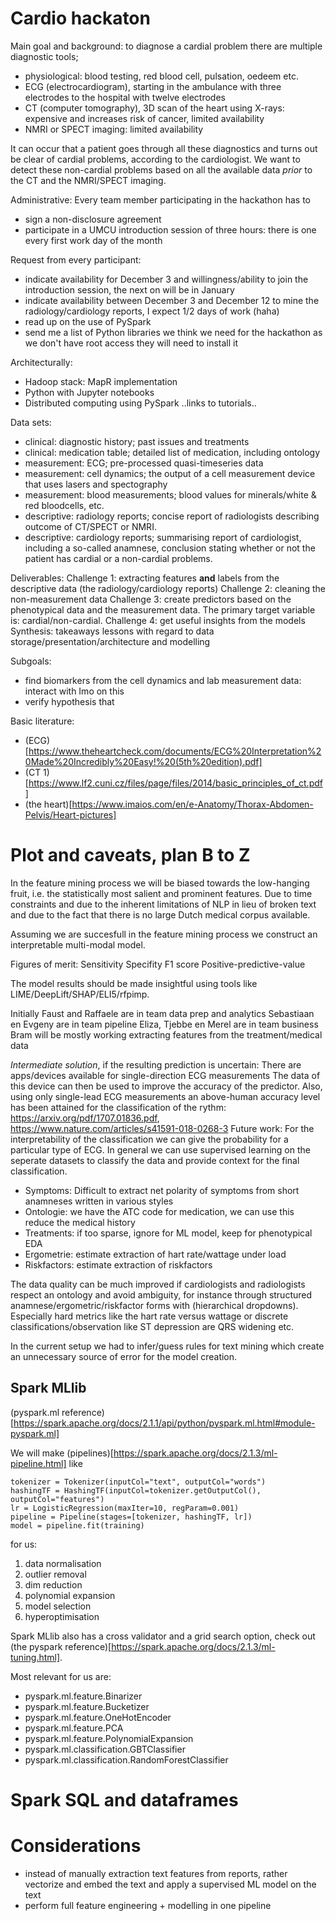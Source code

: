 # Cardio hackaton

Main goal and background: 
to diagnose a cardial problem there are multiple diagnostic tools;
* physiological: blood testing, red blood cell, pulsation, oedeem etc.
* ECG (electrocardiogram), starting in the ambulance with three electrodes to the hospital with twelve electrodes
* CT (computer tomography), 3D scan of the heart using X-rays: expensive and increases risk of cancer, limited availability
* NMRI or SPECT imaging: limited availability

It can occur that a patient goes through all these diagnostics and turns out be clear of cardial problems, according to the cardiologist.
We want to detect these non-cardial problems based on all the available data *prior* to the CT and the NMRI/SPECT imaging.

Administrative: Every team member participating in the hackathon has to 
* sign a non-disclosure agreement
* participate in a UMCU introduction session of three hours: there is one every first work day of the month

Request from every participant:
* indicate availability for December 3 and willingness/ability to join the introduction session, the next on will be in January
* indicate availability between December 3 and December 12 to mine the radiology/cardiology reports, I expect 1/2 days of work (haha)
* read up on the use of PySpark
* send me a list of Python libraries we think we need for the hackathon as we don't have root access they will need to install it

Architecturally:
* Hadoop stack: MapR implementation
* Python with Jupyter notebooks
* Distributed computing using PySpark
..links to tutorials..

Data sets:
* clinical: diagnostic history; past issues and treatments
* clinical: medication table; detailed list of medication, including ontology
* measurement: ECG; pre-processed quasi-timeseries data
* measurement: cell dynamics; the output of a cell measurement device that uses lasers and spectography
* measurement: blood measurements; blood values for minerals/white & red bloodcells, etc.
* descriptive: radiology reports; concise report of radiologists describing outcome of CT/SPECT or NMRI.
* descriptive: cardiology reports; summarising report of cardiologist, including a so-called anamnese, 
conclusion stating whether or not the patient has cardial or a non-cardial problems.

Deliverables:
Challenge 1: extracting features **and** labels from the descriptive data (the radiology/cardiology reports)
Challenge 2: cleaning the non-measurement data
Challenge 3: create predictors based on the phenotypical data and the measurement data. 
The primary target variable is: cardial/non-cardial.
Challenge 4: get useful insights from the models 
Synthesis: takeaways lessons with regard to data storage/presentation/architecture and modelling

Subgoals:
* find biomarkers from the cell dynamics and lab measurement data: interact with Imo on this
* verify hypothesis that 


Basic literature:
* (ECG)[https://www.theheartcheck.com/documents/ECG%20Interpretation%20Made%20Incredibly%20Easy!%20(5th%20edition).pdf]
* (CT 1)[https://www.lf2.cuni.cz/files/page/files/2014/basic_principles_of_ct.pdf]
* (the heart)[https://www.imaios.com/en/e-Anatomy/Thorax-Abdomen-Pelvis/Heart-pictures]


# Plot and caveats, plan B to Z

In the feature mining process we will be biased towards the low-hanging fruit, i.e. the statistically most 
salient and prominent features. Due to time constraints and due to the inherent limitations of 
NLP in lieu of broken text and due to the fact that there is no large Dutch medical corpus available.

Assuming we are succesfull in the feature mining process we construct an interpretable multi-modal model.

Figures of merit:
Sensitivity
Specifity
F1 score
Positive-predictive-value

The model results should be made insightful using tools like LIME/DeepLift/SHAP/ELI5/rfpimp.

Initially
Faust and Raffaele are in team data prep and analytics
Sebastiaan en Evgeny are in team pipeline
Eliza, Tjebbe en Merel are in team business
Bram will be mostly working extracting features from the treatment/medical data 

*Intermediate solution*, if the resulting prediction is uncertain: There are apps/devices available for single-direction ECG measurements
The data of this device can then be used to improve the accuracy of the predictor. Also, using only single-lead ECG measurements an above-human 
accuracy level has been attained for the classification of the rythm: https://arxiv.org/pdf/1707.01836.pdf, https://www.nature.com/articles/s41591-018-0268-3
Future work: For the interpretability of the classification we can give the probability for a particular type of ECG.
In general we can use supervised learning on the seperate datasets to classify the data and provide context for the final classification.

- Symptoms: Difficult to extract net polarity of symptoms from short anamneses written in various styles
- Ontologie: we have the ATC code for medication, we can use this reduce the medical history
- Treatments: if too sparse, ignore for ML model, keep for phenotypical EDA
- Ergometrie: estimate extraction of hart rate/wattage under load
- Riskfactors: estimate extraction of riskfactors 

The data quality can be much improved if cardiologists and radiologists respect an ontology and avoid ambiguity, for instance through structured anamnese/ergometric/riskfactor forms with (hierarchical dropdowns). Especially hard metrics like the hart rate versus wattage or discrete classifications/observation like ST depression are QRS widening etc.

In the current setup we had to infer/guess rules for text mining which create an unnecessary source of error for the model creation.


## Spark MLlib

(pyspark.ml reference)[https://spark.apache.org/docs/2.1.1/api/python/pyspark.ml.html#module-pyspark.ml]

We will make (pipelines)[https://spark.apache.org/docs/2.1.3/ml-pipeline.html] like 

```
tokenizer = Tokenizer(inputCol="text", outputCol="words")
hashingTF = HashingTF(inputCol=tokenizer.getOutputCol(), outputCol="features")
lr = LogisticRegression(maxIter=10, regParam=0.001)
pipeline = Pipeline(stages=[tokenizer, hashingTF, lr])
model = pipeline.fit(training)
```

for us:
1. data normalisation
2. outlier removal
3. dim reduction
4. polynomial expansion
5. model selection
6. hyperoptimisation

Spark MLlib also has a cross validator and a grid search option, check out (the pyspark reference)[https://spark.apache.org/docs/2.1.3/ml-tuning.html].

Most relevant for us are:

* pyspark.ml.feature.Binarizer
* pyspark.ml.feature.Bucketizer
* pyspark.ml.feature.OneHotEncoder
* pyspark.ml.feature.PCA
* pyspark.ml.feature.PolynomialExpansion
* pyspark.ml.classification.GBTClassifier
* pyspark.ml.classification.RandomForestClassifier


# Spark SQL and dataframes


# Considerations

- instead of manually extraction text features from reports, rather vectorize and embed the 
text and apply a supervised ML model on the text 
- perform full feature engineering + modelling in one pipeline